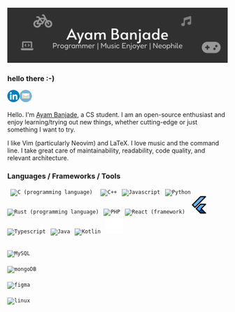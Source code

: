 ![banner-github](https://raw.githubusercontent.com/BrainTeazer/BrainTeazer/main/assets/banner-github.svg)

### hello there :-)

[<img align='left' alt='linkedin' width='28px' src='./assets/linkedin.svg'/>](https://www.linkedin.com/in/ayambanjade/)

[<img align='left' alt='email' width='28px' src='./assets/email.svg'/>](mailto:ayam.banjade@gmail.com)

<br /> <br />

Hello. I'm [Ayam Banjade](https://brainteazer.github.io), a CS student. I am an open-source enthusiast and enjoy learning/trying out new things, whether cutting-edge or just something I want to try.

I like Vim (particularly Neovim) and LaTeX. I love music and the command line. I take great care of maintainability, readability, code quality, and relevant architecture.

### Languages / Frameworks / Tools

<p float="left">
  <code> <img width="40" alt="C (programming language)" title="C (programming language)" src="./assets/c.png"/> </code>
  <code> <img width="40" alt="C++" title="C++" src="./assets/cpp.png" /></code>
  <code> <img width="40" alt="Javascript" title="Javascript" src="./assets/js.png"/></code>
  <code> <img width="40" alt="Python" title="Python" src="./assets/python.png" /></code>
  <code> <img width="40" alt="Rust (programming language)" title="Rust (programming language)" src="./assets/rust.png" /></code>
  <code> <img width="40" alt="PHP" title="PHP" src="./assets/php.png" /></code>
  <code> <img width="40" alt="React (framework)" title="React (framework)" src="./assets/react.png" /></code>
  <code> <img width="40" alt="Flutter (programming language)" title="Flutter (programming language)" src="./assets/flutter.png" /></code>
  <code> <img width="40" alt="Typescript" title="Typescript" src="./assets/typescript.png" /></code>
  <code> <img width="40" alt="Java" title="Java" src="./assets/java.png" /></code>
  <code> <img width="40" alt="Kotlin" title="Kotlin" src="./assets/kotlin.png" /></code>
  <code> <img width="40" alt="Next.js" title="Next.js" src="./assets/nextjs.png" /></code>

<br />

<code> <img width="40" alt="MySQL" title="MYSQL" src="./assets/mysql.png" /> </code>
<code> <img width="40" alt="mongoDB" title="mongoDB" src="./assets/mongodb.png" /> </code>
<code> <img width="40" alt="figma" title="Figma" src="./assets/figma.png" /> </code>
<code> <img width="40" alt="linux" title="Linux (Operating System)" src="./assets/linux.png" /> </code>

</p>
